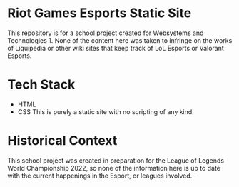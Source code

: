# Riot Games Esports Static Site
This repository is for a school project created for Websystems and Technologies 1. None of the content here was taken to infringe on the works of Liquipedia or other wiki sites that keep track of LoL Esports or Valorant Esports.

# Tech Stack
- HTML
- CSS
This is purely a static site with no scripting of any kind.

# Historical Context
This school project was created in preparation for the League of Legends World Championship 2022, so none of the information here is up to date with the current happenings in the Esport, or leagues involved.